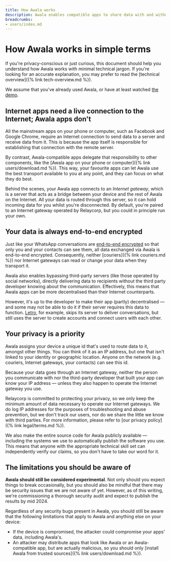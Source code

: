 ```yaml
---
title: How Awala works
description: Awala enables compatible apps to share data with and without the Internet, and use end-to-end encryption.
breadcrumbs:
- users/index.md
---
```


# How Awala works in simple terms

If you're privacy-conscious or just curious, this document should help you understand how Awala works with minimal technical jargon. If you're looking for an accurate explanation, you may prefer to read the [technical overview]({% link tech-overview.md %}).

We assume that you've already used Awala, or have at least watched [the demo](https://youtu.be/LL1Z9EGiMVc).

## Internet apps need a live connection to the Internet; Awala apps don't

All the mainstream apps on your phone or computer, such as Facebook and Google Chrome, require an Internet connection to send data to a server and receive data from it. This is because the app itself is responsible for establishing that connection with the remote server.

By contrast, Awala-compatible apps delegate that responsibility to other components, like the [Awala app on your phone or computer]({% link users/download.md %}). This way, your favourite apps can let Awala use the best transport available to you at any point, and they can focus on what they do best.

Behind the scenes, your Awala app connects to an _Internet gateway_, which is a server that acts as a bridge between your device and the rest of Awala on the Internet. All your data is routed through this server, so it can hold incoming data for you whilst you're disconnected. By default, you're paired to an Internet gateway operated by Relaycorp, but you could in principle run your own.

## Your data is always end-to-end encrypted

Just like your WhatsApp conversations are [end-to-end encrypted](https://www.kaspersky.com/blog/what-is-end-to-end-encryption/37011/) so that only you and your contacts can see them, all data exchanged via Awala is end-to-end encrypted. Consequently, neither [couriers]({% link couriers.md %}) nor Internet gateways can read or change your data when they transport it.

Awala also enables bypassing third-party servers (like those operated by social networks), directly delivering data to recipients without the third party developer knowing about the communication. Effectively, this means that Awala apps can be more decentralised than their Internet counterparts.

However, it's up to the developer to make their app (partly) decentralised — and some may not be able to do it if their server requires this data to function. [Letro](https://letro.app/en/), for example, skips its server to deliver conversations, but still uses the server to create accounts and connect users with each other.

## Your privacy is a priority

Awala assigns your device a unique id that's used to route data to it, amongst other things. You can think of it as an IP address, but one that isn't linked to your identity or geographic location. Anyone on the network (e.g. couriers, Internet gateways, your contacts) can see this id.

Because your data goes through an Internet gateway, neither the person you communicate with nor the third-party developer that built your app can know your IP address — unless they also happen to operate the Internet gateway you use.

Relaycorp is committed to protecting your privacy, so we only keep the minimum amount of data necessary to operate our Internet gateways. We do log IP addresses for the purposes of troubleshooting and abuse prevention, but we don't track our users, nor do we share the little we know with third parties. For more information, please refer to [our privacy policy]({% link legal/terms.md %}).

We also make the entire source code for Awala publicly available — including the systems we use to automatically publish the software you use. This means that anyone with the appropriate technical skill set can independently verify our claims, so you don't have to take our word for it.

## The limitations you should be aware of

**Awala should still be considered experimental**. Not only should you expect things to break occasionally, but you should also be mindful that there may be security issues that we are not aware of yet. However, as of this writing, we're commissioning a thorough security audit and expect to publish the results by mid 2024.

Regardless of any security bugs present in Awala, you should still be aware that the following limitations that apply to Awala and anything else on your device:

- If the device is compromised, the attacker could compromise your apps' data, including Awala's.
- An attacker may distribute apps that look like Awala or an Awala-compatible app, but are actually malicious, so you should only [install Awala from trusted sources]({% link users/download.md %}).
